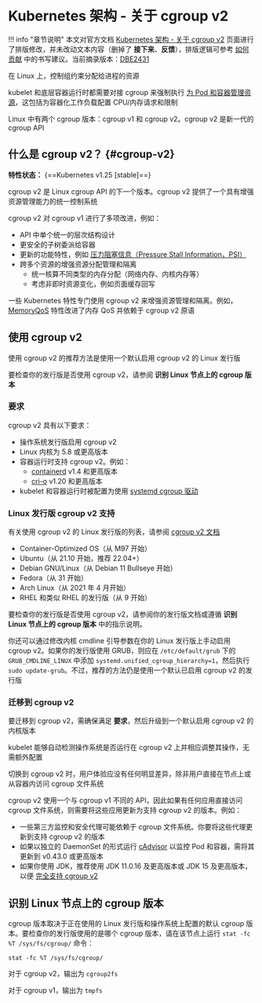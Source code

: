 # Kubernetes 架构 - 关于 cgroup v2

!!! info "章节说明"
    本文对官方文档 [Kubernetes 架构 - 关于 cgroup v2](https://kubernetes.io/zh-cn/docs/concepts/architecture/cgroups/) 页面进行了排版修改，并未改动文本内容（删掉了 **接下来**、**反馈**），排版逻辑可参考 [如何贡献](https://github.com/ProjectTAM/100H-K8s/blob/master/CONTRIBUTING.md) 中的书写建议。当前摘录版本：[DBE2431](https://github.com/kubernetes/website/commit/dbe2431e5892d25121de65ded093a0d25a5c0896)

在 Linux 上，控制组约束分配给进程的资源

kubelet 和底层容器运行时都需要对接 cgroup 来强制执行 [为 Pod 和容器管理资源](https://kubernetes.io/zh-cn/docs/concepts/configuration/manage-resources-containers/)，这包括为容器化工作负载配置 CPU/内存请求和限制

Linux 中有两个 cgroup 版本：cgroup v1 和 cgroup v2。cgroup v2 是新一代的 cgroup API


## 什么是 cgroup v2？  {#cgroup-v2}

**特性状态：** {==Kubernetes v1.25 [stable]==}

cgroup v2 是 Linux cgroup API 的下一个版本。cgroup v2 提供了一个具有增强资源管理能力的统一控制系统

cgroup v2 对 cgroup v1 进行了多项改进，例如：

- API 中单个统一的层次结构设计
- 更安全的子树委派给容器
- 更新的功能特性，例如 [压力阻塞信息（Pressure Stall Information，PSI）](https://www.kernel.org/doc/html/latest/accounting/psi.html)
- 跨多个资源的增强资源分配管理和隔离
    - 统一核算不同类型的内存分配（网络内存、内核内存等）
    - 考虑非即时资源变化，例如页面缓存回写

一些 Kubernetes 特性专门使用 cgroup v2 来增强资源管理和隔离。例如，[MemoryQoS](https://kubernetes.io/blog/2021/11/26/qos-memory-resources/) 特性改进了内存 QoS 并依赖于 cgroup v2 原语

## 使用 cgroup v2

使用 cgroup v2 的推荐方法是使用一个默认启用 cgroup v2 的 Linux 发行版

要检查你的发行版是否使用 cgroup v2，请参阅 **识别 Linux 节点上的 cgroup 版本**

### 要求

cgroup v2 具有以下要求：

* 操作系统发行版启用 cgroup v2
* Linux 内核为 5.8 或更高版本
* 容器运行时支持 cgroup v2。例如：
    * [containerd](https://containerd.io/) v1.4 和更高版本
    * [cri-o](https://cri-o.io/) v1.20 和更高版本
* kubelet 和容器运行时被配置为使用 [systemd cgroup 驱动](https://kubernetes.io/zh-cn/docs/setup/production-environment/container-runtimes#systemd-cgroup-driver)

### Linux 发行版 cgroup v2 支持

有关使用 cgroup v2 的 Linux 发行版的列表，请参阅 [cgroup v2 文档](https://github.com/opencontainers/runc/blob/main/docs/cgroup-v2.md)

* Container-Optimized OS（从 M97 开始）
* Ubuntu（从 21.10 开始，推荐 22.04+）
* Debian GNU/Linux（从 Debian 11 Bullseye 开始）
* Fedora（从 31 开始）
* Arch Linux（从 2021 年 4 月开始）
* RHEL 和类似 RHEL 的发行版（从 9 开始）

要检查你的发行版是否使用 cgroup v2，请参阅你的发行版文档或遵循 **识别 Linux 节点上的 cgroup 版本** 中的指示说明。

你还可以通过修改内核 cmdline 引导参数在你的 Linux 发行版上手动启用 cgroup v2。如果你的发行版使用 GRUB，则应在 `/etc/default/grub` 下的 `GRUB_CMDLINE_LINUX` 中添加 `systemd.unified_cgroup_hierarchy=1`，然后执行 `sudo update-grub`。不过，推荐的方法仍是使用一个默认已启用 cgroup v2 的发行版

### 迁移到 cgroup v2

要迁移到 cgroup v2，需确保满足 **要求**，然后升级到一个默认启用 cgroup v2 的内核版本

kubelet 能够自动检测操作系统是否运行在 cgroup v2 上并相应调整其操作，无需额外配置

切换到 cgroup v2 时，用户体验应没有任何明显差异，除非用户直接在节点上或从容器内访问 cgroup 文件系统

cgroup v2 使用一个与 cgroup v1 不同的 API，因此如果有任何应用直接访问 cgroup 文件系统，则需要将这些应用更新为支持 cgroup v2 的版本。例如：

* 一些第三方监控和安全代理可能依赖于 cgroup 文件系统。你要将这些代理更新到支持 cgroup v2 的版本
* 如果以独立的 DaemonSet 的形式运行 [cAdvisor](https://github.com/google/cadvisor) 以监控 Pod 和容器，需将其更新到 v0.43.0 或更高版本
* 如果你使用 JDK，推荐使用 JDK 11.0.16 及更高版本或 JDK 15 及更高版本，以便 [完全支持 cgroup v2](https://bugs.openjdk.org/browse/JDK-8230305)

## 识别 Linux 节点上的 cgroup 版本

cgroup 版本取决于正在使用的 Linux 发行版和操作系统上配置的默认 cgroup 版本。要检查你的发行版使用的是哪个 cgroup 版本，请在该节点上运行 `stat -fc %T /sys/fs/cgroup/` 命令：

```shell
stat -fc %T /sys/fs/cgroup/
```

对于 cgroup v2，输出为 `cgroup2fs`

对于 cgroup v1，输出为 `tmpfs`
